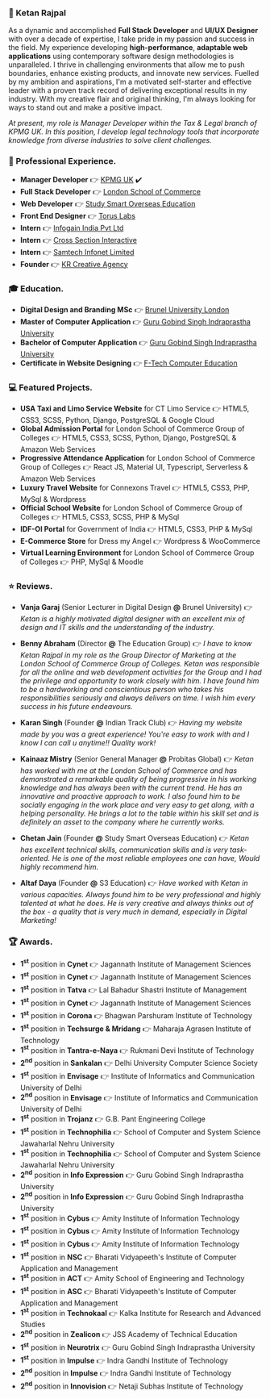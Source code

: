### :necktie: Ketan Rajpal
As a dynamic and accomplished **Full Stack Developer** and **UI/UX Designer** with over a decade of expertise, I take pride in my passion and success in the field. My experience developing **high-performance**, **adaptable web applications** using contemporary software design methodologies is unparalleled. I thrive in challenging environments that allow me to push boundaries, enhance existing products, and innovate new services. Fuelled by my ambition and aspirations, I'm a motivated self-starter and effective leader with a proven track record of delivering exceptional results in my industry. With my creative flair and original thinking, I'm always looking for ways to stand out and make a positive impact.

*At present, my role is Manager Developer within the Tax & Legal branch of KPMG UK. In this position, I develop legal technology tools that incorporate knowledge from diverse industries to solve client challenges.*


### :briefcase: Professional Experience.
* **Manager Developer** :point_right: [KPMG UK](https://kpmg.com/) :heavy_check_mark:
* **Full Stack Developer** :point_right: [London School of Commerce](https://www.lsclondon.co.uk) 
* **Web Developer** :point_right: [Study Smart Overseas Education](https://www.studysmart.co.in) 
* **Front End Designer** :point_right: [Torus Labs](https://www.tor.us) 
* **Intern** :point_right: [Infogain India Pvt Ltd](https://www.infogain.com) 
* **Intern** :point_right: [Cross Section Interactive](https://www.csipl.net) 
* **Intern** :point_right: [Samtech Infonet Limited](https://samtechinfonet.com) 
* **Founder** :point_right: [KR Creative Agency](https://www.krcreativeagency.com) 


### :mortar_board: Education.
* **Digital Design and Branding MSc** :point_right: [Brunel University London](https://www.brunel.ac.uk)
* **Master of Computer Application** :point_right: [Guru Gobind Singh Indraprastha University](http://www.ipu.ac.in)
* **Bachelor of Computer Application** :point_right: [Guru Gobind Singh Indraprastha University](http://www.ipu.ac.in)
* **Certificate in Website Designing** :point_right: [F-Tech Computer Education](https://www.f-tec.net.in)


### :computer: Featured Projects.
* **USA Taxi and Limo Service Website** for CT Limo Service :point_right: HTML5, CSS3, SCSS, Python, Django, PostgreSQL & Google Cloud
* **Global Admission Portal** for London School of Commerce Group of Colleges :point_right: HTML5, CSS3, SCSS, Python, Django, PostgreSQL & Amazon Web Services
* **Progressive Attendance Application** for London School of Commerce Group of Colleges :point_right: React JS, Material UI, Typescript, Serverless & Amazon Web Services
* **Luxury Travel Website** for Connexons Travel :point_right: HTML5, CSS3, PHP, MySql & Wordpress
* **Official School Website** for London School of Commerce Group of Colleges :point_right: HTML5, CSS3, SCSS, PHP & MySql
* **IDF-OI Portal** for Government of India :point_right: HTML5, CSS3, PHP & MySql
* **E-Commerce Store** for Dress my Angel :point_right: Wordpress & WooCommerce
* **Virtual Learning Environment** for London School of Commerce Group of Colleges :point_right: PHP, MySql & Moodle


### :star: Reviews.
* **Vanja Garaj** (Senior Lecturer in Digital Design **@** Brunel University) :point_right: *Ketan is a highly motivated digital designer with an excellent mix of design and IT skills and the understanding of the industry.*

* **Benny Abraham** (Director **@** The Education Group) :point_right: *I have to know Ketan Rajpal in my role as the Group Director of Marketing at the London School of Commerce Group of Colleges. Ketan was responsible for all the online and web development activities for the Group and I had the privilege and opportunity to work closely with him. I have found him to be a hardworking and conscientious person who takes his responsibilities seriously and always delivers on time. I wish him every success in his future endeavours.*

* **Karan Singh** (Founder **@** Indian Track Club) :point_right: *Having my website made by you was a great experience! You're easy to work with and I know I can call u anytime!! Quality work!*

* **Kainaaz Mistry** (Senior General Manager **@** Probitas Global) :point_right: *Ketan has worked with me at the London School of Commerce and has demonstrated a remarkable quality of being progressive in his working knowledge and has always been with the current trend. He has an innovative and proactive approach to work. I also found him to be socially engaging in the work place and very easy to get along, with a helping personality. He brings a lot to the table within his skill set and is definitely an asset to the company where he currently works.*

* **Chetan Jain** (Founder **@** Study Smart Overseas Education) :point_right: *Ketan has excellent technical skills, communication skills and is very task-oriented. He is one of the most reliable employees one can have, Would highly recommend him.*

* **Altaf Daya** (Founder **@** S3 Education) :point_right: *Have worked with Ketan in various capacities. Always found him to be very professional and highly talented at what he does. He is very creative and always thinks out of the box - a quality that is very much in demand, especially in Digital Marketing!*



### :trophy: Awards.
* **1<sup>st</sup>** position in **Cynet** :point_right: Jagannath Institute of Management Sciences
* **1<sup>st</sup>** position in **Cynet** :point_right: Jagannath Institute of Management Sciences
* **1<sup>st</sup>** position in **Tatva** :point_right: Lal Bahadur Shastri Institute of Management
* **1<sup>st</sup>** position in **Cynet** :point_right: Jagannath Institute of Management Sciences
* **1<sup>st</sup>** position in **Corona** :point_right: Bhagwan Parshuram Institute of Technology
* **1<sup>st</sup>** position in **Techsurge & Mridang** :point_right: Maharaja Agrasen Institute of Technology
* **1<sup>st</sup>** position in **Tantra-e-Naya** :point_right: Rukmani Devi Institute of Technology
* **2<sup>nd</sup>** position in **Sankalan** :point_right: Delhi University Computer Science Society
* **1<sup>st</sup>** position in **Envisage** :point_right: Institute of Informatics and Communication University of Delhi
* **2<sup>nd</sup>** position in **Envisage** :point_right: Institute of Informatics and Communication University of Delhi
* **1<sup>st</sup>** position in **Trojanz** :point_right: G.B. Pant Engineering College
* **1<sup>st</sup>** position in **Technophilia** :point_right: School of Computer and System Science Jawaharlal Nehru University
* **1<sup>st</sup>** position in **Technophilia** :point_right: School of Computer and System Science Jawaharlal Nehru University
* **2<sup>nd</sup>** position in **Info Expression** :point_right: Guru Gobind Singh Indraprastha University
* **2<sup>nd</sup>** position in **Info Expression** :point_right: Guru Gobind Singh Indraprastha University
* **1<sup>st</sup>** position in **Cybus** :point_right: Amity Institute of Information Technology
* **1<sup>st</sup>** position in **Cybus** :point_right: Amity Institute of Information Technology
* **1<sup>st</sup>** position in **Cybus** :point_right: Amity Institute of Information Technology
* **1<sup>st</sup>** position in **NSC** :point_right: Bharati Vidyapeeth's Institute of Computer Application and Management
* **1<sup>st</sup>** position in **ACT** :point_right: Amity School of Engineering and Technology
* **1<sup>st</sup>** position in **ASC** :point_right: Bharati Vidyapeeth's Institute of Computer Application and Management
* **1<sup>st</sup>** position in **Technokaal** :point_right: Kalka Institute for Research and Advanced Studies
* **2<sup>nd</sup>** position in **Zealicon** :point_right: JSS Academy of Technical Education
* **1<sup>st</sup>** position in **Neurotrix** :point_right: Guru Gobind Singh Indraprastha University
* **1<sup>st</sup>** position in **Impulse** :point_right: Indra Gandhi Institute of Technology
* **2<sup>nd</sup>** position in **Impulse** :point_right: Indra Gandhi Institute of Technology
* **2<sup>nd</sup>** position in **Innovision** :point_right: Netaji Subhas Institute of Technology
